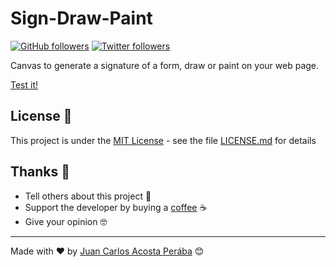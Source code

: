 # Sign-Draw-Paint

<a href="https://github.com/JuanCarlosAcostaPeraba" target="_blank"><img src="https://img.shields.io/github/followers/JuanCarlosAcostaPeraba?style=social" alt="GitHub followers" /></a>
<a href="https://twitter.com/JuanSerberoCode" target="_blank"><img src="https://img.shields.io/twitter/follow/JuanSerberoCode?label=Follow&style=social" alt="Twitter followers" /></a>

Canvas to generate a signature of a form, draw or paint on your web page.

<a href="https://juancarlosacostaperaba.github.io/Sign-Draw-Paint/" target="_blank">Test it!</a>

## License 📄

This project is under the [MIT License](https://opensource.org/licenses/MIT) - see the file [LICENSE.md](LICENSE.md) for details

## Thanks 🎁

-   Tell others about this project 📢
-   Support the developer by buying a <a href="https://www.buymeacoffee.com/juanserberocode" target="_blank">coffee</a> ☕
-   Give your opinion 🤓

---

Made with ❤️ by <a href="https://github.com/JuanCarlosAcostaPeraba" target="_blank">Juan Carlos Acosta Perába</a> 😊
